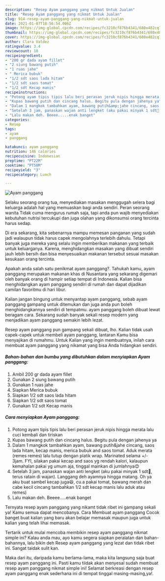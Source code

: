 ```yaml
---
description: "Resep Ayam panggang yang nikmat Untuk Jualan"
title: "Resep Ayam panggang yang nikmat Untuk Jualan"
slug: 914-resep-ayam-panggang-yang-nikmat-untuk-jualan
date: 2021-01-07T18:56:54.006Z
image: https://img-global.cpcdn.com/recipes/fc3210cf876b4341/680x482cq70/ayam-panggang-foto-resep-utama.jpg
thumbnail: https://img-global.cpcdn.com/recipes/fc3210cf876b4341/680x482cq70/ayam-panggang-foto-resep-utama.jpg
cover: https://img-global.cpcdn.com/recipes/fc3210cf876b4341/680x482cq70/ayam-panggang-foto-resep-utama.jpg
author: Clara Valdez
ratingvalue: 3.4
reviewcount: 10
recipeingredient:
- "200 gr dada ayam fillet"
- "2 siung bawang putih"
- "1 ruas jahe"
- " Merica bubuk"
- "1/2 sdt saos lada hitam"
- "1/2 sdt saos tomat"
- "1/2 sdt Kecap manis"
recipeinstructions:
- "Potong ayam tipis tipis lalu beri perasan jeruk nipis hingga merata lalu cuci kembali dan tiriskan"
- "Kupas bawang putih dan cincang halus. Begitu pula dengan jahenya ya"
- "Dalam 1 mangkok tambahkan ayam, bawang putih&amp;jahe cincang, saos lada hitam, kecap manis, merica bubuk and saos tomat. Aduk merata (remes remes) lalu tutup dengan platik wrap. Marinated selama +/- 3jam. FYI, silakan pakai kecap and saos yg rendah kalori, kalaupun kemahalan pakai yg umum aja, tinggal mainkan di jumlahnya😊"
- "Setelah 3 jam, panaskan wajan anti lengket (aku pakai minyak 1 sdt🤣, terus ratain di wajan). Langgang deh ayamnya hingga matang. Oh ya aku buat sambel kecap juga😆, cu.a pakai tomat, bawang merah dan cabe kecil cincang tambahkan 1/2 sdt kecap manis lalu aduk atau remes)"
- "Lalu makan deh. Beeee.....enak banget"
categories:
- Resep
tags:
- ayam
- panggang

katakunci: ayam panggang 
nutrition: 146 calories
recipecuisine: Indonesian
preptime: "PT22M"
cooktime: "PT50M"
recipeyield: "3"
recipecategory: Lunch

---
```



![Ayam panggang](https://img-global.cpcdn.com/recipes/fc3210cf876b4341/680x482cq70/ayam-panggang-foto-resep-utama.jpg)

Selaku seorang orang tua, menyediakan masakan menggugah selera bagi keluarga adalah hal yang memuaskan bagi anda sendiri. Peran seorang  wanita Tidak cuma mengurus rumah saja, tapi anda pun wajib menyediakan kebutuhan nutrisi tercukupi dan juga olahan yang dikonsumsi orang tercinta harus sedap.

Di era  sekarang, kita sebenarnya mampu memesan panganan yang sudah jadi walaupun tidak harus capek mengolahnya terlebih dahulu. Tetapi banyak juga mereka yang selalu ingin memberikan makanan yang terbaik untuk keluarganya. Karena, menghidangkan masakan yang dibuat sendiri jauh lebih bersih dan bisa menyesuaikan makanan tersebut sesuai masakan kesukaan orang tercinta. 



Apakah anda salah satu penikmat ayam panggang?. Tahukah kamu, ayam panggang merupakan makanan khas di Nusantara yang sekarang digemari oleh banyak orang di hampir setiap tempat di Indonesia. Kalian bisa menghidangkan ayam panggang sendiri di rumah dan dapat dijadikan camilan favoritmu di hari libur.

Kalian jangan bingung untuk menyantap ayam panggang, sebab ayam panggang gampang untuk ditemukan dan juga anda pun boleh menghidangkannya sendiri di tempatmu. ayam panggang boleh dibuat lewat beragam cara. Sekarang sudah banyak sekali resep modern yang menjadikan ayam panggang semakin lebih lezat.

Resep ayam panggang pun gampang sekali dibuat, lho. Kalian tidak usah capek-capek untuk membeli ayam panggang, lantaran Kamu bisa menyajikan di rumahmu. Untuk Kalian yang ingin membuatnya, inilah cara membuat ayam panggang yang nikamat yang bisa Anda hidangkan sendiri.

<!--inarticleads1-->

##### Bahan-bahan dan bumbu yang dibutuhkan dalam menyiapkan Ayam panggang:

1. Ambil 200 gr dada ayam fillet
1. Gunakan 2 siung bawang putih
1. Gunakan 1 ruas jahe
1. Siapkan  Merica bubuk
1. Siapkan 1/2 sdt saos lada hitam
1. Siapkan 1/2 sdt saos tomat
1. Gunakan 1/2 sdt Kecap manis




<!--inarticleads2-->

##### Cara menyiapkan Ayam panggang:

1. Potong ayam tipis tipis lalu beri perasan jeruk nipis hingga merata lalu cuci kembali dan tiriskan
1. Kupas bawang putih dan cincang halus. Begitu pula dengan jahenya ya
1. Dalam 1 mangkok tambahkan ayam, bawang putih&amp;jahe cincang, saos lada hitam, kecap manis, merica bubuk and saos tomat. Aduk merata (remes remes) lalu tutup dengan platik wrap. Marinated selama +/- 3jam. FYI, silakan pakai kecap and saos yg rendah kalori, kalaupun kemahalan pakai yg umum aja, tinggal mainkan di jumlahnya😊
1. Setelah 3 jam, panaskan wajan anti lengket (aku pakai minyak 1 sdt🤣, terus ratain di wajan). Langgang deh ayamnya hingga matang. Oh ya aku buat sambel kecap juga😆, cu.a pakai tomat, bawang merah dan cabe kecil cincang tambahkan 1/2 sdt kecap manis lalu aduk atau remes)
1. Lalu makan deh. Beeee.....enak banget




Ternyata resep ayam panggang yang nikamt tidak ribet ini gampang sekali ya! Kamu semua dapat mencobanya. Cara Membuat ayam panggang Cocok banget buat kalian yang baru akan belajar memasak maupun juga untuk kalian yang telah lihai memasak.

Tertarik untuk mulai mencoba membikin resep ayam panggang nikmat simple ini? Kalau anda mau, ayo kamu segera siapkan peralatan dan bahan-bahannya, lalu bikin deh Resep ayam panggang yang lezat dan tidak ribet ini. Sangat taidak sulit kan. 

Maka dari itu, daripada kamu berlama-lama, maka kita langsung saja buat resep ayam panggang ini. Pasti kamu tiidak akan menyesal sudah membuat resep ayam panggang nikmat simple ini! Selamat berkreasi dengan resep ayam panggang enak sederhana ini di tempat tinggal masing-masing,ya!.

